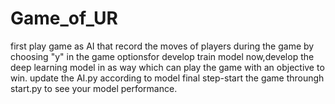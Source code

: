 # Game_of_UR
first play game as AI that record the moves of players during the game by choosing "y" in the game optionsfor develop train model
now,develop the deep learning model in as way which can play the game  with an objective to win.
update the AI.py according to model
final step-start the game throungh start.py to see your model performance.